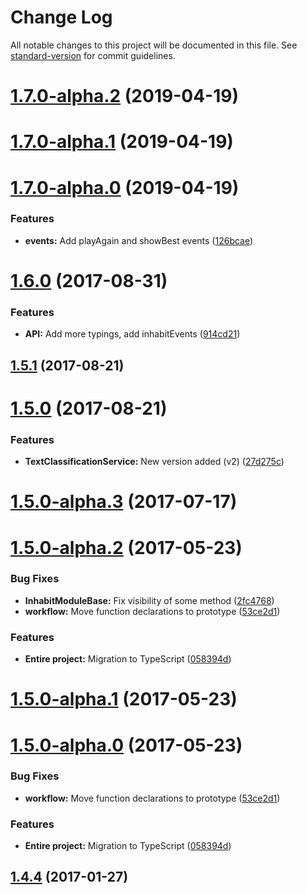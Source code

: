 # Change Log

All notable changes to this project will be documented in this file. See [standard-version](https://github.com/conventional-changelog/standard-version) for commit guidelines.

<a name="1.7.0-alpha.2"></a>
# [1.7.0-alpha.2](https://github.com/ArkadiumInc/node-inhabit-module-base/compare/v1.7.0-alpha.1...v1.7.0-alpha.2) (2019-04-19)



<a name="1.7.0-alpha.1"></a>
# [1.7.0-alpha.1](https://github.com/ArkadiumInc/node-inhabit-module-base/compare/v1.7.0-alpha.0...v1.7.0-alpha.1) (2019-04-19)



<a name="1.7.0-alpha.0"></a>
# [1.7.0-alpha.0](https://github.com/ArkadiumInc/node-inhabit-module-base/compare/v1.6.0...v1.7.0-alpha.0) (2019-04-19)


### Features

* **events:** Add playAgain and showBest events ([126bcae](https://github.com/ArkadiumInc/node-inhabit-module-base/commit/126bcae))



<a name="1.6.0"></a>
# [1.6.0](https://github.com/ArkadiumInc/node-inhabit-module-base/compare/v1.5.1...v1.6.0) (2017-08-31)


### Features

* **API:** Add more typings, add inhabitEvents ([914cd21](https://github.com/ArkadiumInc/node-inhabit-module-base/commit/914cd21))



<a name="1.5.1"></a>
## [1.5.1](https://github.com/ArkadiumInc/node-inhabit-module-base/compare/v1.5.0...v1.5.1) (2017-08-21)



<a name="1.5.0"></a>
# [1.5.0](https://github.com/ArkadiumInc/node-inhabit-module-base/compare/v1.5.0-alpha.3...v1.5.0) (2017-08-21)


### Features

* **TextClassificationService:** New version added (v2) ([27d275c](https://github.com/ArkadiumInc/node-inhabit-module-base/commit/27d275c))



<a name="1.5.0-alpha.3"></a>
# [1.5.0-alpha.3](https://github.com/ArkadiumInc/node-inhabit-module-base/compare/v1.5.0-alpha.2...v1.5.0-alpha.3) (2017-07-17)



<a name="1.5.0-alpha.2"></a>
# [1.5.0-alpha.2](https://github.com/ArkadiumInc/node-inhabit-module-base/compare/v1.4.4...v1.5.0-alpha.2) (2017-05-23)


### Bug Fixes

* **InhabitModuleBase:** Fix visibility of some method ([2fc4768](https://github.com/ArkadiumInc/node-inhabit-module-base/commit/2fc4768))
* **workflow:** Move function declarations to prototype ([53ce2d1](https://github.com/ArkadiumInc/node-inhabit-module-base/commit/53ce2d1))


### Features

* **Entire project:** Migration to TypeScript ([058394d](https://github.com/ArkadiumInc/node-inhabit-module-base/commit/058394d))



<a name="1.5.0-alpha.1"></a>
# [1.5.0-alpha.1](https://github.com/ArkadiumInc/node-inhabit-module-base/compare/v1.5.0-alpha.0...v1.5.0-alpha.1) (2017-05-23)



<a name="1.5.0-alpha.0"></a>
# [1.5.0-alpha.0](https://github.com/ArkadiumInc/node-inhabit-module-base/compare/v1.4.4...v1.5.0-alpha.0) (2017-05-23)


### Bug Fixes

* **workflow:** Move function declarations to prototype ([53ce2d1](https://github.com/ArkadiumInc/node-inhabit-module-base/commit/53ce2d1))


### Features

* **Entire project:** Migration to TypeScript ([058394d](https://github.com/ArkadiumInc/node-inhabit-module-base/commit/058394d))



<a name="1.4.4"></a>
## [1.4.4](https://github.com/ArkadiumInc/node-inhabit-module-base/compare/v1.4.0...v1.4.4) (2017-01-27)
